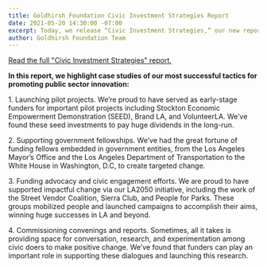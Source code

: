 ```yaml
---
title: Goldhirsh Foundation Civic Investment Strategies Report
date: 2021-05-20 14:30:00 -07:00
excerpt: Today, we release “Civic Investment Strategies,” our new report highlighting the tactics and strategies that have proven most successful for us in supporting civic progress.
author: Goldhirsh Foundation Team
---
```


[Read the full "Civic Investment Strategies" report.](https://www.dropbox.com/s/7dxxl6jb9x4hney/Goldhirsh%20Foundation%20Civic%20Investment%20Strategies%20Report.pdf?dl=0)

<!-- SHIM: Avoid multiple columns -->
<p style="display: none"></p><p style="display: none"></p><p style="display: none"></p><p style="display: none"></p>

**In this report, we highlight case studies of our most successful tactics for promoting public sector innovation:**

<p class="shim-paragraph-after-short-paragraph">
  1. Launching pilot projects. We’re proud to have served as early-stage funders for important pilot projects including Stockton Economic Empowerment Demonstration (SEED), Brand LA, and VolunteerLA. We’ve found these seed investments to pay huge dividends in the long-run.</p>

<p class="shim-paragraph-after-short-paragraph">
  2. Supporting government fellowships. We’ve had the great fortune of funding fellows embedded in government entities, from the Los Angeles Mayor’s Office and the Los Angeles Department of Transportation to the White House in Washington, D.C, to create targeted change.</p>

<p class="shim-paragraph-after-short-paragraph">
  3. Funding advocacy and civic engagement efforts. We are proud to have supported impactful change via our LA2050 initiative, including the work of the Street Vendor Coalition, Sierra Club, and People for Parks. These groups mobilized people and launched campaigns to accomplish their aims, winning huge successes in LA and beyond.</p>

<p class="shim-paragraph-after-short-paragraph">
  4. Commissioning convenings and reports. Sometimes, all it takes is providing space for conversation, research, and experimentation among civic doers to make positive change. We’ve found that funders can play an important role in supporting these dialogues and launching this research.</p>  


